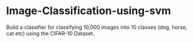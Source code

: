 # Image-Classification-using-svm
Build a classifier for classifying 10,000 images into 10 classes (dog, horse, cat etc) using the CIFAR-10 Dataset.
